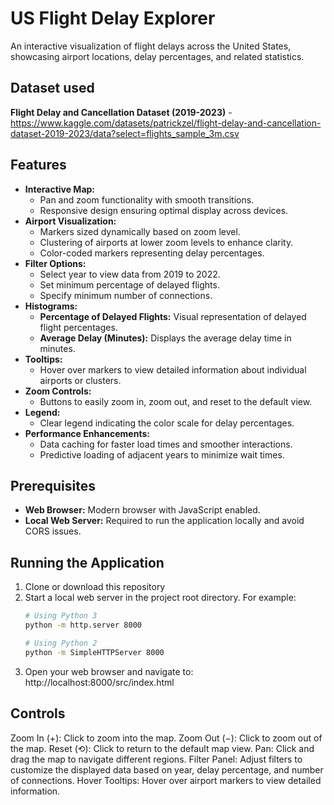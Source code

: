 # US Flight Delay Explorer

An interactive visualization of flight delays across the United States, showcasing airport locations, delay percentages, and related statistics.
## Dataset used

**Flight Delay and Cancellation Dataset (2019-2023)**
-https://www.kaggle.com/datasets/patrickzel/flight-delay-and-cancellation-dataset-2019-2023/data?select=flights_sample_3m.csv

## Features
- **Interactive Map:**
  - Pan and zoom functionality with smooth transitions.
  - Responsive design ensuring optimal display across devices.
- **Airport Visualization:**
  - Markers sized dynamically based on zoom level.
  - Clustering of airports at lower zoom levels to enhance clarity.
  - Color-coded markers representing delay percentages.
- **Filter Options:**
  - Select year to view data from 2019 to 2022.
  - Set minimum percentage of delayed flights.
  - Specify minimum number of connections.
- **Histograms:**
  - **Percentage of Delayed Flights:** Visual representation of delayed flight percentages.
  - **Average Delay (Minutes):** Displays the average delay time in minutes.
- **Tooltips:**
  - Hover over markers to view detailed information about individual airports or clusters.
- **Zoom Controls:**
  - Buttons to easily zoom in, zoom out, and reset to the default view.
- **Legend:**
  - Clear legend indicating the color scale for delay percentages.
- **Performance Enhancements:**
  - Data caching for faster load times and smoother interactions.
  - Predictive loading of adjacent years to minimize wait times.

## Prerequisites
- **Web Browser:** Modern browser with JavaScript enabled.
- **Local Web Server:** Required to run the application locally and avoid CORS issues.

## Running the Application

1. Clone or download this repository
2. Start a local web server in the project root directory. For example:
   ```bash
   # Using Python 3
   python -m http.server 8000

   # Using Python 2
   python -m SimpleHTTPServer 8000
3. Open your web browser and navigate to:
http://localhost:8000/src/index.html

## Controls
Zoom In (+): Click to zoom into the map.
Zoom Out (−): Click to zoom out of the map.
Reset (⟲): Click to return to the default map view.
Pan: Click and drag the map to navigate different regions.
Filter Panel: Adjust filters to customize the displayed data based on year, delay percentage, and number of connections.
Hover Tooltips: Hover over airport markers to view detailed information.
